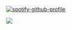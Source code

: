 
[![spotify-github-profile](https://spotify-github-profile.kittinanx.com/api/view?uid=ljgrrckbiqy3i3toqgrrxprjs&cover_image=true&theme=novatorem&show_offline=false&background_color=121212&interchange=false&bar_color=1c71d8&bar_color_cover=false)](https://github.com/kittinan/spotify-github-profile)

![](https://komarev.com/ghpvc/?username=aswinop&label=Profile%20views&color=0e75b6&style=flat) <br/>
